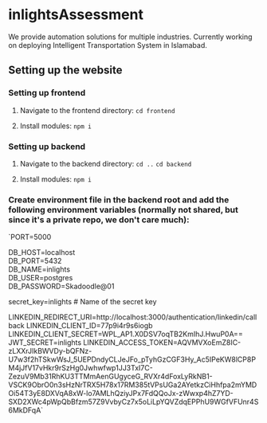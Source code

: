 # inlightsAssessment

We provide automation solutions for multiple industries. Currently working on deploying Intelligent Transportation System in Islamabad.

## Setting up the website

### Setting up frontend
1. Navigate to the frontend directory:
`cd frontend`

2. Install modules:
`npm i`

### Setting up backend
1. Navigate to the backend directory:
`cd ..`
`cd backend`

2. Install modules:
`npm i`

### Create environment file in the backend root and add the following environment variables (normally not shared, but since it's a private repo, we don't care much):

`PORT=5000

DB_HOST=localhost        
DB_PORT=5432                
DB_NAME=inlights           
DB_USER=postgres            
DB_PASSWORD=Skadoodle@01    

secret_key=inlights        # Name of the secret key

LINKEDIN_REDIRECT_URI=http://localhost:3000/authentication/linkedin/callback
LINKEDIN_CLIENT_ID=77p9i4r9s6iogb
LINKEDIN_CLIENT_SECRET=WPL_AP1.X0DSV7oqTB2KmIhJ.HwuP0A==
JWT_SECRET=inlights
LINKEDIN_ACCESS_TOKEN=AQVMVXoEmZ8IC-zLXXrJIkBWVDy-bQFNz-U7w3f2hTSkwWsJ_5UEPDndyCLJeJFo_pTyhGzCGF3Hy_Ac5IPeKW8lCP8PM4jJfV17vHkr9rSzHg0Jwhwfwp1JJ3TxI7C-ZezuV9Mb31RhKU3TTMmAenGUgyceG_RVXr4dFoxLyRkNB1-VSCK9ObrO0n3sHzNrTRX5H78x17RM385tVPsUGa2AYetkzCiHhfpa2mYMDOi54T3yE8DXVqA8xW-lo7AMLhQziyJPx7FdQQoJx-zWwxp4hZ7YD-SXD2XWc4pWpQbBfzm57Z9VvbyCz7x5oLiLpYQVZdqEPPhU9WGfVFUnr4S6MkDFqA`
